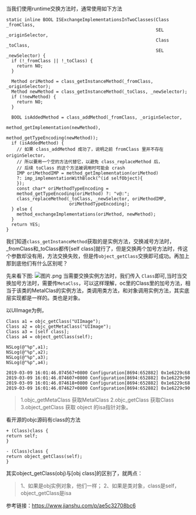 当我们使用runtime交换方法时，通常使用如下方法

```
static inline BOOL ISExchangeImplementationsInTwoClasses(Class _fromClass,
                                                         SEL _originSelector,
                                                         Class _toClass,
                                                         SEL _newSelector) {
  if (!_fromClass || !_toClass) {
    return NO;
  }
  
  Method oriMethod = class_getInstanceMethod(_fromClass, _originSelector);
  Method newMethod = class_getInstanceMethod(_toClass, _newSelector);
  if (!newMethod) {
    return NO;
  }
  
  BOOL isAddedMethod = class_addMethod(_fromClass, _originSelector,
                                       method_getImplementation(newMethod),
                                       method_getTypeEncoding(newMethod));
  if (isAddedMethod) {
    // 如果 class_addMethod 成功了，说明之前 fromClass 里并不存在 originSelector，
    // 所以要用一个空的方法代替它，以避免 class_replaceMethod 后，
    // 后续 toClass 的这个方法被调用时可能会 crash
    IMP oriMethodIMP = method_getImplementation(oriMethod)
    ?: imp_implementationWithBlock(^(id selfObject){
    });
    const char* oriMethodTypeEncoding =
    method_getTypeEncoding(oriMethod) ?: "v@:";
    class_replaceMethod(_toClass, _newSelector, oriMethodIMP,
                        oriMethodTypeEncoding);
  } else {
    method_exchangeImplementations(oriMethod, newMethod);
  }
  return YES;
}
```
我们知道`class_getInstanceMethod`获取的是实例方法，交换减号方法时，_fromClass和_toClass都传[self class]就行了，但是交换两个加号方法时，传这个参数却没有用，方法交换失败，但是传`object_getClass`交换即可成功。再加上那到底他们有什么区别呢？

先来看下图:
![图片.png](https://upload-images.jianshu.io/upload_images/1613923-33acb503c5f0437d.png?imageMogr2/auto-orient/strip%7CimageView2/2/w/1240)
当需要交换实例方法时，我们传入 `Class`即可,当时当交换加号方法时，需要传`MetaClss`，可以这样理解，oc里的Class里的加号方法，相当于该类的MetalClas的实例方法，类调用类方法，和对象调用实例方法，其实底层实现都是一样的。类也是对象。

以UIImage为例，
```
Class a1 = objc_getClass("UIImage");
Class a2 = objc_getMetaClass("UIImage");
Class a3 = [self class];
Class a4 = object_getClass(self);

NSLog(@"%p",a1);
NSLog(@"%p",a2);
NSLog(@"%p",a3);
NSLog(@"%p",a4);

2019-03-09 16:01:46.074567+0800 Configuration[8694:652882] 0x1e6229c68
2019-03-09 16:01:46.074607+0800 Configuration[8694:652882] 0x1e6229c90
2019-03-09 16:01:46.074618+0800 Configuration[8694:652882] 0x1e6229c68
2019-03-09 16:01:46.074627+0800 Configuration[8694:652882] 0x1e6229c90
```

>1.objc_getMetaClass    获取MetalClass
>2.objc_getClass             获取Class
>3.object_getClass          获取 object 的isa指针对象。




看开源的objc源码有class的方法
```
+ (Class)class {
return self;
}

- (Class)class {
return object_getClass(self);
}
```
其实object_getClass(obj)与[obj class]的区别了，就两点：
>1、如果是obj实例对象，他们一样；
>2、如果是类对象，class是self，object_getClass是isa

参考链接：https://www.jianshu.com/p/ae5c32708bc6
